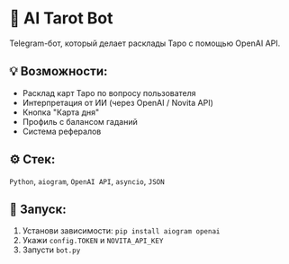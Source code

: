 # 🔮 AI Tarot Bot

Telegram-бот, который делает расклады Таро с помощью OpenAI API.

## 💡 Возможности:
- Расклад карт Таро по вопросу пользователя
- Интерпретация от ИИ (через OpenAI / Novita API)
- Кнопка "Карта дня"
- Профиль с балансом гаданий
- Система рефералов

## ⚙️ Стек:
`Python`, `aiogram`, `OpenAI API`, `asyncio`, `JSON`

## 🚀 Запуск:
1. Установи зависимости: `pip install aiogram openai`
2. Укажи `config.TOKEN` и `NOVITA_API_KEY`
3. Запусти `bot.py`
